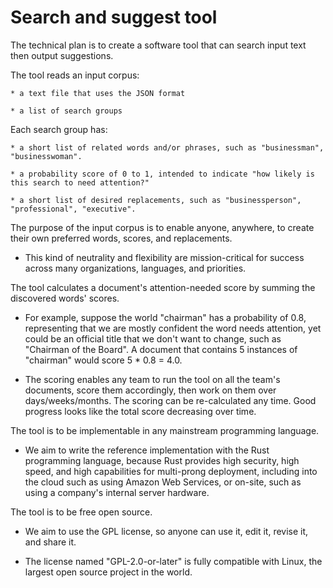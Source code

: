 # Search and suggest tool

The technical plan is to create a software tool that can search input text then output suggestions.

The tool reads an input corpus:

    * a text file that uses the JSON format

    * a list of search groups

Each search group has:

    * a short list of related words and/or phrases, such as "businessman", "businesswoman".

    * a probability score of 0 to 1, intended to indicate "how likely is this search to need attention?"

    * a short list of desired replacements, such as "businessperson", "professional", "executive".

The purpose of the input corpus is to enable anyone, anywhere, to create their own preferred words, scores, and replacements.

  * This kind of neutrality and flexibility are mission-critical for success across many organizations, languages, and priorities.

The tool calculates a document's attention-needed score by summing the discovered words' scores.

  * For example, suppose the world "chairman" has a probability of 0.8, representing that we are mostly confident the word needs attention, yet could be an official title that we don't want to change, such as "Chairman of the Board". A document that contains 5 instances of "chairman" would score 5 * 0.8 = 4.0.

  * The scoring enables any team to run the tool on all the team's documents, score them accordingly, then work on them over days/weeks/months. The scoring can be re-calculated any time. Good progress looks like the total score decreasing over time.

The tool is to be implementable in any mainstream programming language.

  * We aim to write the reference implementation with the Rust programming language, because Rust provides high security, high speed, and high capabilities for multi-prong deployment, including into the cloud such as using Amazon Web Services, or on-site, such as using a company's internal server hardware.

The tool is to be free open source.

  * We aim to use the GPL license, so anyone can use it, edit it, revise it, and share it.

  * The license named "GPL-2.0-or-later" is fully compatible with Linux, the largest open source project in the world.
